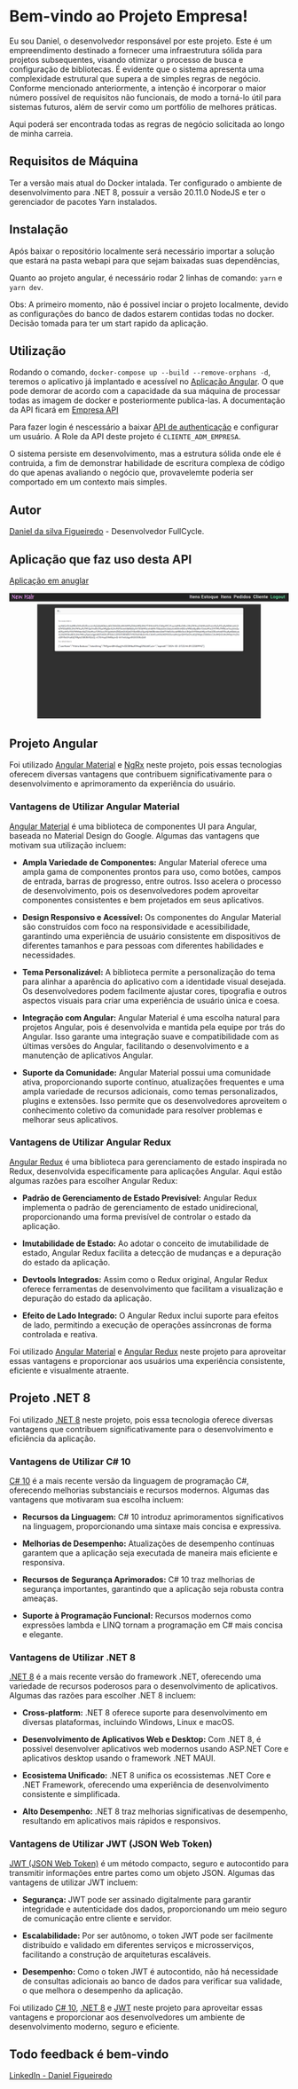 # Bem-vindo ao Projeto Empresa!

Eu sou Daniel, o desenvolvedor responsável por este projeto. Este é um empreendimento destinado a fornecer uma infraestrutura sólida para projetos subsequentes, visando otimizar o processo de busca e configuração de bibliotecas. É evidente que o sistema apresenta uma complexidade estrutural que supera a de simples regras de negócio. Conforme mencionado anteriormente, a intenção é incorporar o maior número possível de requisitos não funcionais, de modo a torná-lo útil para sistemas futuros, além de servir como um portfólio de melhores práticas.

Aqui poderá ser encontrada todas as regras de negócio solicitada ao longo de minha carreia.

## Requisitos de Máquina

Ter a versão mais atual do Docker intalada.
Ter configurado o ambiente de desenvolvimento para .NET 8, possuir a versão 20.11.0 NodeJS e ter o gerenciador de pacotes Yarn instalados.

## Instalação

Após baixar o repositório localmente será necessário importar a solução que estará na pasta webapi para que sejam baixadas suas dependências,

Quanto ao projeto angular, é necessário rodar 2 linhas de comando: `yarn` e `yarn dev`.

Obs: A primeiro momento, não é possivel inciar o projeto localmente, devido as configurações do banco de dados estarem contidas todas no docker. Decisão tomada para ter um start rapido da aplicação.

## Utilização

Rodando o comando, `docker-compose up --build --remove-orphans -d`, teremos o aplicativo já implantado e acessível no [Aplicação Angular](http://localhost:8080/login). O que pode demorar de acordo com a capacidade da sua máquina de processar todas as imagem de docker e posteriormente publica-las.
A documentação da API ficará em [Empresa API](http://localhost:5001/index.html)

Para fazer login é nescessário a baixar [API de authenticação](https://github.com/NielDevSft/authentication) e configurar um usuário. A Role da API deste projeto é `CLIENTE_ADM_EMPRESA`.

O sistema persiste em desenvolvimento, mas a estrutura sólida onde ele é contruida, a fim de demonstrar habilidade de escritura complexa de código do que apenas avaliando o negócio que, provavelemte poderia ser comportado em um contexto mais simples.

## Autor

[Daniel da silva Figueiredo](https://github.com/NielDevSft) - Desenvolvedor FullCycle.

## Aplicação que faz uso desta API

[Aplicação em anuglar](https://github.com/NielDevSft/empresa)

![Tela de listagem de clientes](print-scream-pagina-principal.png)

## Projeto Angular

Foi utilizado [Angular Material](https://material.angular.io) e [NgRx](https://ngrx.io) neste projeto, pois essas tecnologias oferecem diversas vantagens que contribuem significativamente para o desenvolvimento e aprimoramento da experiência do usuário.

### Vantagens de Utilizar Angular Material

[Angular Material](https://material.angular.io) é uma biblioteca de componentes UI para Angular, baseada no Material Design do Google. Algumas das vantagens que motivam sua utilização incluem:

- **Ampla Variedade de Componentes:** Angular Material oferece uma ampla gama de componentes prontos para uso, como botões, campos de entrada, barras de progresso, entre outros. Isso acelera o processo de desenvolvimento, pois os desenvolvedores podem aproveitar componentes consistentes e bem projetados em seus aplicativos.

- **Design Responsivo e Acessível:** Os componentes do Angular Material são construídos com foco na responsividade e acessibilidade, garantindo uma experiência de usuário consistente em dispositivos de diferentes tamanhos e para pessoas com diferentes habilidades e necessidades.

- **Tema Personalizável:** A biblioteca permite a personalização do tema para alinhar a aparência do aplicativo com a identidade visual desejada. Os desenvolvedores podem facilmente ajustar cores, tipografia e outros aspectos visuais para criar uma experiência de usuário única e coesa.

- **Integração com Angular:** Angular Material é uma escolha natural para projetos Angular, pois é desenvolvida e mantida pela equipe por trás do Angular. Isso garante uma integração suave e compatibilidade com as últimas versões do Angular, facilitando o desenvolvimento e a manutenção de aplicativos Angular.

- **Suporte da Comunidade:** Angular Material possui uma comunidade ativa, proporcionando suporte contínuo, atualizações frequentes e uma ampla variedade de recursos adicionais, como temas personalizados, plugins e extensões. Isso permite que os desenvolvedores aproveitem o conhecimento coletivo da comunidade para resolver problemas e melhorar seus aplicativos.

### Vantagens de Utilizar Angular Redux

[Angular Redux](https://ngrx.io) é uma biblioteca para gerenciamento de estado inspirada no Redux, desenvolvida especificamente para aplicações Angular. Aqui estão algumas razões para escolher Angular Redux:

- **Padrão de Gerenciamento de Estado Previsível:** Angular Redux implementa o padrão de gerenciamento de estado unidirecional, proporcionando uma forma previsível de controlar o estado da aplicação.

- **Imutabilidade de Estado:** Ao adotar o conceito de imutabilidade de estado, Angular Redux facilita a detecção de mudanças e a depuração do estado da aplicação.

- **Devtools Integrados:** Assim como o Redux original, Angular Redux oferece ferramentas de desenvolvimento que facilitam a visualização e depuração do estado da aplicação.

- **Efeito de Lado Integrado:** O Angular Redux inclui suporte para efeitos de lado, permitindo a execução de operações assíncronas de forma controlada e reativa.

Foi utilizado [Angular Material](https://material.angular.io) e [Angular Redux](https://ngrx.io) neste projeto para aproveitar essas vantagens e proporcionar aos usuários uma experiência consistente, eficiente e visualmente atraente.

## Projeto .NET 8

Foi utilizado [.NET 8](https://dotnet.microsoft.com/download/dotnet/8.0) neste projeto, pois essa tecnologia oferece diversas vantagens que contribuem significativamente para o desenvolvimento e eficiência da aplicação.

### Vantagens de Utilizar C# 10

[C# 10](https://docs.microsoft.com/en-us/dotnet/csharp/) é a mais recente versão da linguagem de programação C#, oferecendo melhorias substanciais e recursos modernos. Algumas das vantagens que motivaram sua escolha incluem:

- **Recursos da Linguagem:** C# 10 introduz aprimoramentos significativos na linguagem, proporcionando uma sintaxe mais concisa e expressiva.

- **Melhorias de Desempenho:** Atualizações de desempenho contínuas garantem que a aplicação seja executada de maneira mais eficiente e responsiva.

- **Recursos de Segurança Aprimorados:** C# 10 traz melhorias de segurança importantes, garantindo que a aplicação seja robusta contra ameaças.

- **Suporte à Programação Funcional:** Recursos modernos como expressões lambda e LINQ tornam a programação em C# mais concisa e elegante.

### Vantagens de Utilizar .NET 8

[.NET 8](https://dotnet.microsoft.com/download/dotnet/8.0) é a mais recente versão do framework .NET, oferecendo uma variedade de recursos poderosos para o desenvolvimento de aplicativos. Algumas das razões para escolher .NET 8 incluem:

- **Cross-platform:** .NET 8 oferece suporte para desenvolvimento em diversas plataformas, incluindo Windows, Linux e macOS.

- **Desenvolvimento de Aplicativos Web e Desktop:** Com .NET 8, é possível desenvolver aplicativos web modernos usando ASP.NET Core e aplicativos desktop usando o framework .NET MAUI.

- **Ecosistema Unificado:** .NET 8 unifica os ecossistemas .NET Core e .NET Framework, oferecendo uma experiência de desenvolvimento consistente e simplificada.

- **Alto Desempenho:** .NET 8 traz melhorias significativas de desempenho, resultando em aplicativos mais rápidos e responsivos.

### Vantagens de Utilizar JWT (JSON Web Token)

[JWT (JSON Web Token)](https://jwt.io/) é um método compacto, seguro e autocontido para transmitir informações entre partes como um objeto JSON. Algumas das vantagens de utilizar JWT incluem:

- **Segurança:** JWT pode ser assinado digitalmente para garantir integridade e autenticidade dos dados, proporcionando um meio seguro de comunicação entre cliente e servidor.

- **Escalabilidade:** Por ser autônomo, o token JWT pode ser facilmente distribuído e validado em diferentes serviços e microsserviços, facilitando a construção de arquiteturas escaláveis.

- **Desempenho:** Como o token JWT é autocontido, não há necessidade de consultas adicionais ao banco de dados para verificar sua validade, o que melhora o desempenho da aplicação.

Foi utilizado [C# 10](https://docs.microsoft.com/en-us/dotnet/csharp/), [.NET 8](https://dotnet.microsoft.com/download/dotnet/8.0) e [JWT](https://jwt.io/) neste projeto para aproveitar essas vantagens e proporcionar aos desenvolvedores um ambiente de desenvolvimento moderno, seguro e eficiente.

## Todo feedback é bem-vindo

[LinkedIn - Daniel Figueiredo](https://www.linkedin.com/in/daniel-figueiredo-developer/)
